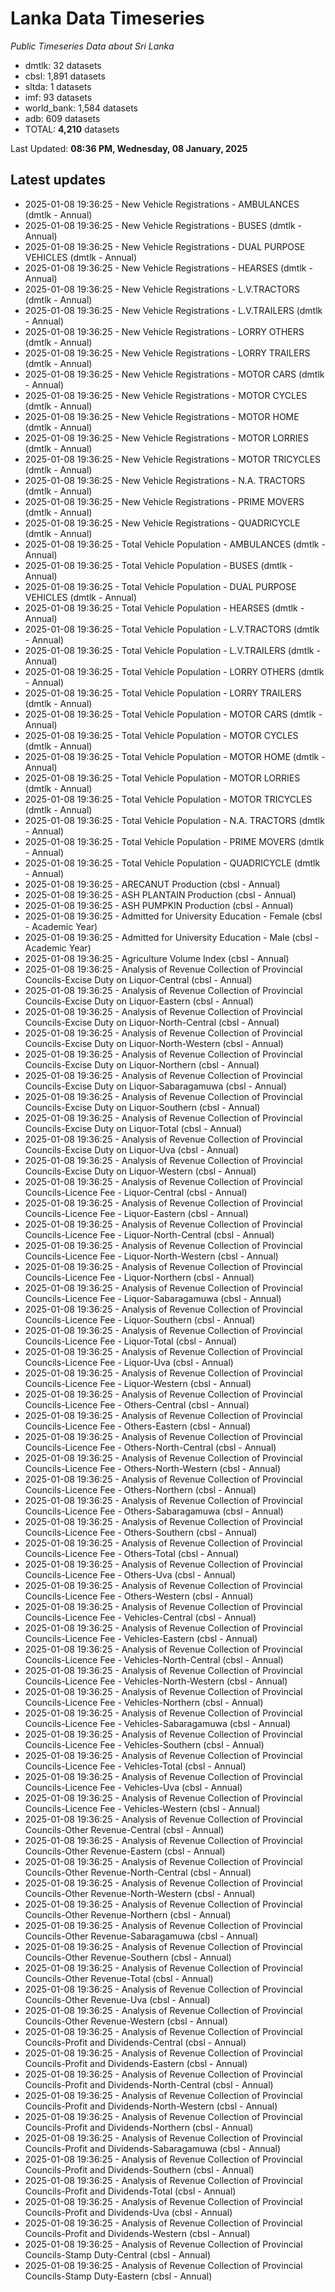 # Lanka Data Timeseries
*Public Timeseries Data about Sri Lanka*

* dmtlk: 32 datasets
* cbsl: 1,891 datasets
* sltda: 1 datasets
* imf: 93 datasets
* world_bank: 1,584 datasets
* adb: 609 datasets
* TOTAL: **4,210** datasets

Last Updated: **08:36 PM, Wednesday, 08 January, 2025**

## Latest updates

* 2025-01-08 19:36:25 - New Vehicle Registrations - AMBULANCES (dmtlk - Annual)
* 2025-01-08 19:36:25 - New Vehicle Registrations - BUSES (dmtlk - Annual)
* 2025-01-08 19:36:25 - New Vehicle Registrations - DUAL PURPOSE VEHICLES (dmtlk - Annual)
* 2025-01-08 19:36:25 - New Vehicle Registrations - HEARSES (dmtlk - Annual)
* 2025-01-08 19:36:25 - New Vehicle Registrations - L.V.TRACTORS (dmtlk - Annual)
* 2025-01-08 19:36:25 - New Vehicle Registrations - L.V.TRAILERS (dmtlk - Annual)
* 2025-01-08 19:36:25 - New Vehicle Registrations - LORRY OTHERS (dmtlk - Annual)
* 2025-01-08 19:36:25 - New Vehicle Registrations - LORRY TRAILERS (dmtlk - Annual)
* 2025-01-08 19:36:25 - New Vehicle Registrations - MOTOR CARS (dmtlk - Annual)
* 2025-01-08 19:36:25 - New Vehicle Registrations - MOTOR CYCLES (dmtlk - Annual)
* 2025-01-08 19:36:25 - New Vehicle Registrations - MOTOR HOME (dmtlk - Annual)
* 2025-01-08 19:36:25 - New Vehicle Registrations - MOTOR LORRIES (dmtlk - Annual)
* 2025-01-08 19:36:25 - New Vehicle Registrations - MOTOR TRICYCLES (dmtlk - Annual)
* 2025-01-08 19:36:25 - New Vehicle Registrations - N.A. TRACTORS (dmtlk - Annual)
* 2025-01-08 19:36:25 - New Vehicle Registrations - PRIME MOVERS (dmtlk - Annual)
* 2025-01-08 19:36:25 - New Vehicle Registrations - QUADRICYCLE (dmtlk - Annual)
* 2025-01-08 19:36:25 - Total Vehicle Population - AMBULANCES (dmtlk - Annual)
* 2025-01-08 19:36:25 - Total Vehicle Population - BUSES (dmtlk - Annual)
* 2025-01-08 19:36:25 - Total Vehicle Population - DUAL PURPOSE VEHICLES (dmtlk - Annual)
* 2025-01-08 19:36:25 - Total Vehicle Population - HEARSES (dmtlk - Annual)
* 2025-01-08 19:36:25 - Total Vehicle Population - L.V.TRACTORS (dmtlk - Annual)
* 2025-01-08 19:36:25 - Total Vehicle Population - L.V.TRAILERS (dmtlk - Annual)
* 2025-01-08 19:36:25 - Total Vehicle Population - LORRY OTHERS (dmtlk - Annual)
* 2025-01-08 19:36:25 - Total Vehicle Population - LORRY TRAILERS (dmtlk - Annual)
* 2025-01-08 19:36:25 - Total Vehicle Population - MOTOR CARS (dmtlk - Annual)
* 2025-01-08 19:36:25 - Total Vehicle Population - MOTOR CYCLES (dmtlk - Annual)
* 2025-01-08 19:36:25 - Total Vehicle Population - MOTOR HOME (dmtlk - Annual)
* 2025-01-08 19:36:25 - Total Vehicle Population - MOTOR LORRIES (dmtlk - Annual)
* 2025-01-08 19:36:25 - Total Vehicle Population - MOTOR TRICYCLES (dmtlk - Annual)
* 2025-01-08 19:36:25 - Total Vehicle Population - N.A. TRACTORS (dmtlk - Annual)
* 2025-01-08 19:36:25 - Total Vehicle Population - PRIME MOVERS (dmtlk - Annual)
* 2025-01-08 19:36:25 - Total Vehicle Population - QUADRICYCLE (dmtlk - Annual)
* 2025-01-08 19:36:25 - ARECANUT Production (cbsl - Annual)
* 2025-01-08 19:36:25 - ASH PLANTAIN Production (cbsl - Annual)
* 2025-01-08 19:36:25 - ASH PUMPKIN Production (cbsl - Annual)
* 2025-01-08 19:36:25 - Admitted for University Education - Female (cbsl - Academic Year)
* 2025-01-08 19:36:25 - Admitted for University Education - Male (cbsl - Academic Year)
* 2025-01-08 19:36:25 - Agriculture Volume Index (cbsl - Annual)
* 2025-01-08 19:36:25 - Analysis of Revenue Collection of Provincial Councils-Excise Duty on Liquor-Central (cbsl - Annual)
* 2025-01-08 19:36:25 - Analysis of Revenue Collection of Provincial Councils-Excise Duty on Liquor-Eastern (cbsl - Annual)
* 2025-01-08 19:36:25 - Analysis of Revenue Collection of Provincial Councils-Excise Duty on Liquor-North-Central (cbsl - Annual)
* 2025-01-08 19:36:25 - Analysis of Revenue Collection of Provincial Councils-Excise Duty on Liquor-North-Western (cbsl - Annual)
* 2025-01-08 19:36:25 - Analysis of Revenue Collection of Provincial Councils-Excise Duty on Liquor-Northern (cbsl - Annual)
* 2025-01-08 19:36:25 - Analysis of Revenue Collection of Provincial Councils-Excise Duty on Liquor-Sabaragamuwa (cbsl - Annual)
* 2025-01-08 19:36:25 - Analysis of Revenue Collection of Provincial Councils-Excise Duty on Liquor-Southern (cbsl - Annual)
* 2025-01-08 19:36:25 - Analysis of Revenue Collection of Provincial Councils-Excise Duty on Liquor-Total (cbsl - Annual)
* 2025-01-08 19:36:25 - Analysis of Revenue Collection of Provincial Councils-Excise Duty on Liquor-Uva (cbsl - Annual)
* 2025-01-08 19:36:25 - Analysis of Revenue Collection of Provincial Councils-Excise Duty on Liquor-Western (cbsl - Annual)
* 2025-01-08 19:36:25 - Analysis of Revenue Collection of Provincial Councils-Licence Fee - Liquor-Central (cbsl - Annual)
* 2025-01-08 19:36:25 - Analysis of Revenue Collection of Provincial Councils-Licence Fee - Liquor-Eastern (cbsl - Annual)
* 2025-01-08 19:36:25 - Analysis of Revenue Collection of Provincial Councils-Licence Fee - Liquor-North-Central (cbsl - Annual)
* 2025-01-08 19:36:25 - Analysis of Revenue Collection of Provincial Councils-Licence Fee - Liquor-North-Western (cbsl - Annual)
* 2025-01-08 19:36:25 - Analysis of Revenue Collection of Provincial Councils-Licence Fee - Liquor-Northern (cbsl - Annual)
* 2025-01-08 19:36:25 - Analysis of Revenue Collection of Provincial Councils-Licence Fee - Liquor-Sabaragamuwa (cbsl - Annual)
* 2025-01-08 19:36:25 - Analysis of Revenue Collection of Provincial Councils-Licence Fee - Liquor-Southern (cbsl - Annual)
* 2025-01-08 19:36:25 - Analysis of Revenue Collection of Provincial Councils-Licence Fee - Liquor-Total (cbsl - Annual)
* 2025-01-08 19:36:25 - Analysis of Revenue Collection of Provincial Councils-Licence Fee - Liquor-Uva (cbsl - Annual)
* 2025-01-08 19:36:25 - Analysis of Revenue Collection of Provincial Councils-Licence Fee - Liquor-Western (cbsl - Annual)
* 2025-01-08 19:36:25 - Analysis of Revenue Collection of Provincial Councils-Licence Fee - Others-Central (cbsl - Annual)
* 2025-01-08 19:36:25 - Analysis of Revenue Collection of Provincial Councils-Licence Fee - Others-Eastern (cbsl - Annual)
* 2025-01-08 19:36:25 - Analysis of Revenue Collection of Provincial Councils-Licence Fee - Others-North-Central (cbsl - Annual)
* 2025-01-08 19:36:25 - Analysis of Revenue Collection of Provincial Councils-Licence Fee - Others-North-Western (cbsl - Annual)
* 2025-01-08 19:36:25 - Analysis of Revenue Collection of Provincial Councils-Licence Fee - Others-Northern (cbsl - Annual)
* 2025-01-08 19:36:25 - Analysis of Revenue Collection of Provincial Councils-Licence Fee - Others-Sabaragamuwa (cbsl - Annual)
* 2025-01-08 19:36:25 - Analysis of Revenue Collection of Provincial Councils-Licence Fee - Others-Southern (cbsl - Annual)
* 2025-01-08 19:36:25 - Analysis of Revenue Collection of Provincial Councils-Licence Fee - Others-Total (cbsl - Annual)
* 2025-01-08 19:36:25 - Analysis of Revenue Collection of Provincial Councils-Licence Fee - Others-Uva (cbsl - Annual)
* 2025-01-08 19:36:25 - Analysis of Revenue Collection of Provincial Councils-Licence Fee - Others-Western (cbsl - Annual)
* 2025-01-08 19:36:25 - Analysis of Revenue Collection of Provincial Councils-Licence Fee - Vehicles-Central (cbsl - Annual)
* 2025-01-08 19:36:25 - Analysis of Revenue Collection of Provincial Councils-Licence Fee - Vehicles-Eastern (cbsl - Annual)
* 2025-01-08 19:36:25 - Analysis of Revenue Collection of Provincial Councils-Licence Fee - Vehicles-North-Central (cbsl - Annual)
* 2025-01-08 19:36:25 - Analysis of Revenue Collection of Provincial Councils-Licence Fee - Vehicles-North-Western (cbsl - Annual)
* 2025-01-08 19:36:25 - Analysis of Revenue Collection of Provincial Councils-Licence Fee - Vehicles-Northern (cbsl - Annual)
* 2025-01-08 19:36:25 - Analysis of Revenue Collection of Provincial Councils-Licence Fee - Vehicles-Sabaragamuwa (cbsl - Annual)
* 2025-01-08 19:36:25 - Analysis of Revenue Collection of Provincial Councils-Licence Fee - Vehicles-Southern (cbsl - Annual)
* 2025-01-08 19:36:25 - Analysis of Revenue Collection of Provincial Councils-Licence Fee - Vehicles-Total (cbsl - Annual)
* 2025-01-08 19:36:25 - Analysis of Revenue Collection of Provincial Councils-Licence Fee - Vehicles-Uva (cbsl - Annual)
* 2025-01-08 19:36:25 - Analysis of Revenue Collection of Provincial Councils-Licence Fee - Vehicles-Western (cbsl - Annual)
* 2025-01-08 19:36:25 - Analysis of Revenue Collection of Provincial Councils-Other Revenue-Central (cbsl - Annual)
* 2025-01-08 19:36:25 - Analysis of Revenue Collection of Provincial Councils-Other Revenue-Eastern (cbsl - Annual)
* 2025-01-08 19:36:25 - Analysis of Revenue Collection of Provincial Councils-Other Revenue-North-Central (cbsl - Annual)
* 2025-01-08 19:36:25 - Analysis of Revenue Collection of Provincial Councils-Other Revenue-North-Western (cbsl - Annual)
* 2025-01-08 19:36:25 - Analysis of Revenue Collection of Provincial Councils-Other Revenue-Northern (cbsl - Annual)
* 2025-01-08 19:36:25 - Analysis of Revenue Collection of Provincial Councils-Other Revenue-Sabaragamuwa (cbsl - Annual)
* 2025-01-08 19:36:25 - Analysis of Revenue Collection of Provincial Councils-Other Revenue-Southern (cbsl - Annual)
* 2025-01-08 19:36:25 - Analysis of Revenue Collection of Provincial Councils-Other Revenue-Total (cbsl - Annual)
* 2025-01-08 19:36:25 - Analysis of Revenue Collection of Provincial Councils-Other Revenue-Uva (cbsl - Annual)
* 2025-01-08 19:36:25 - Analysis of Revenue Collection of Provincial Councils-Other Revenue-Western (cbsl - Annual)
* 2025-01-08 19:36:25 - Analysis of Revenue Collection of Provincial Councils-Profit and Dividends-Central (cbsl - Annual)
* 2025-01-08 19:36:25 - Analysis of Revenue Collection of Provincial Councils-Profit and Dividends-Eastern (cbsl - Annual)
* 2025-01-08 19:36:25 - Analysis of Revenue Collection of Provincial Councils-Profit and Dividends-North-Central (cbsl - Annual)
* 2025-01-08 19:36:25 - Analysis of Revenue Collection of Provincial Councils-Profit and Dividends-North-Western (cbsl - Annual)
* 2025-01-08 19:36:25 - Analysis of Revenue Collection of Provincial Councils-Profit and Dividends-Northern (cbsl - Annual)
* 2025-01-08 19:36:25 - Analysis of Revenue Collection of Provincial Councils-Profit and Dividends-Sabaragamuwa (cbsl - Annual)
* 2025-01-08 19:36:25 - Analysis of Revenue Collection of Provincial Councils-Profit and Dividends-Southern (cbsl - Annual)
* 2025-01-08 19:36:25 - Analysis of Revenue Collection of Provincial Councils-Profit and Dividends-Total (cbsl - Annual)
* 2025-01-08 19:36:25 - Analysis of Revenue Collection of Provincial Councils-Profit and Dividends-Uva (cbsl - Annual)
* 2025-01-08 19:36:25 - Analysis of Revenue Collection of Provincial Councils-Profit and Dividends-Western (cbsl - Annual)
* 2025-01-08 19:36:25 - Analysis of Revenue Collection of Provincial Councils-Stamp Duty-Central (cbsl - Annual)
* 2025-01-08 19:36:25 - Analysis of Revenue Collection of Provincial Councils-Stamp Duty-Eastern (cbsl - Annual)